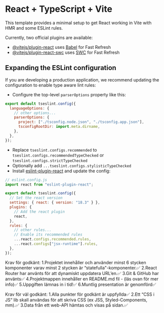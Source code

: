 # React + TypeScript + Vite

This template provides a minimal setup to get React working in Vite with HMR and some ESLint rules.

Currently, two official plugins are available:

- [@vitejs/plugin-react](https://github.com/vitejs/vite-plugin-react/blob/main/packages/plugin-react/README.md) uses [Babel](https://babeljs.io/) for Fast Refresh
- [@vitejs/plugin-react-swc](https://github.com/vitejs/vite-plugin-react-swc) uses [SWC](https://swc.rs/) for Fast Refresh

## Expanding the ESLint configuration

If you are developing a production application, we recommend updating the configuration to enable type aware lint rules:

- Configure the top-level `parserOptions` property like this:

```js
export default tseslint.config({
  languageOptions: {
    // other options...
    parserOptions: {
      project: ["./tsconfig.node.json", "./tsconfig.app.json"],
      tsconfigRootDir: import.meta.dirname,
    },
  },
});
```

- Replace `tseslint.configs.recommended` to `tseslint.configs.recommendedTypeChecked` or `tseslint.configs.strictTypeChecked`
- Optionally add `...tseslint.configs.stylisticTypeChecked`
- Install [eslint-plugin-react](https://github.com/jsx-eslint/eslint-plugin-react) and update the config:

```js
// eslint.config.js
import react from "eslint-plugin-react";

export default tseslint.config({
  // Set the react version
  settings: { react: { version: "18.3" } },
  plugins: {
    // Add the react plugin
    react,
  },
  rules: {
    // other rules...
    // Enable its recommended rules
    ...react.configs.recommended.rules,
    ...react.configs["jsx-runtime"].rules,
  },
});
```

Krav för godkänt:
1.Projektet innehåller och använder minst 6 stycken komponenter varav minst 2 stycken är “statefulla"-komponenter.✅
2.React Router har använts för att dynamiskt uppdatera URL’en.✅
3.Git & GitHub har använts✅
4.Projektmappen innehåller en README.md fil - (läs ovan för mer info)✅
5.Uppgiften lämnas in i tid!✅
6.Muntlig presentation är genomförd✅

Krav för väl godkänt:
1.Alla punkter för godkänt är uppfyllda✅
2.Ett “CSS i JS“ lib skall användas för att skriva CSS (ex JSS, Styled-Components, mm).✅
3.Data från ett web-API hämtas och visas på sidan.✅
